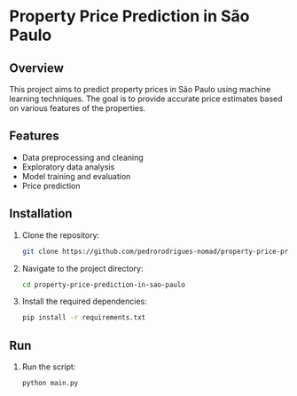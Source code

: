 # Property Price Prediction in São Paulo

## Overview
This project aims to predict property prices in São Paulo using machine learning techniques. The goal is to provide accurate price estimates based on various features of the properties.

## Features
- Data preprocessing and cleaning
- Exploratory data analysis
- Model training and evaluation
- Price prediction

## Installation
1. Clone the repository:
    ```bash
    git clone https://github.com/pedrorodrigues-nomad/property-price-prediction-in-sao-paulo
    ```
2. Navigate to the project directory:
    ```bash
    cd property-price-prediction-in-sao-paulo
    ```
3. Install the required dependencies:
    ```bash
    pip install -r requirements.txt
    ```

## Run
1. Run the script:
    ```bash
    python main.py
    ```
